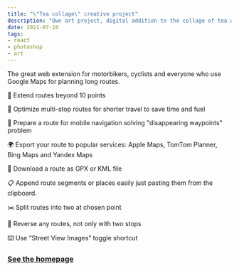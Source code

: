 ```yaml
---
title: "\"Tea collage\" creative project"
description: "Own art project, digital addition to the collage of tea wrappings"
date: 2021-07-10
tags:
- react
- photoshop
- art
---
```


The great web extension for motorbikers, cyclists and everyone who use Google Maps for planning long routes. 

🚴   Extend routes beyond 10 points

📏   Optimize multi-stop routes for shorter travel to save time and fuel

📱   Prepare a route for mobile navigation solving "disappearing waypoints" problem

🌍   Export your route to popular services: Apple Maps, TomTom Planner, Bing Maps and Yandex Maps

💾   Download a route as GPX or KML file

📋   Append route segments or places easily just pasting them from the clipboard.

✂️   Split routes into two at chosen point

🔄   Reverse any routes, not only with two stops

⌨️   Use “Street View Images” toggle shortcut 

### [See the homepage](https://gmaps-extended-routes.pages.dev/)